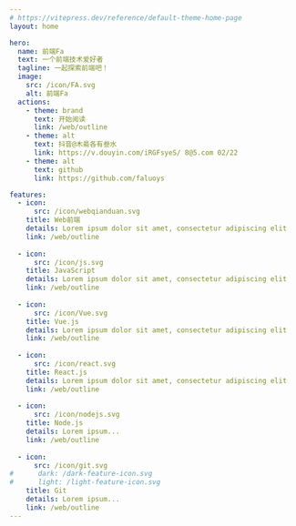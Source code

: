 ```yaml
---
# https://vitepress.dev/reference/default-theme-home-page
layout: home

hero:
  name: 前端Fa
  text: 一个前端技术爱好者
  tagline: 一起探索前端吧！
  image:
    src: /icon/FA.svg
    alt: 前端Fa
  actions:
    - theme: brand
      text: 开始阅读
      link: /web/outline
    - theme: alt
      text: 抖音@木昜各有叁水
      link: https://v.douyin.com/iRGFsyeS/ 8@5.com 02/22
    - theme: alt
      text: github
      link: https://github.com/faluoys

features:
  - icon:
      src: /icon/webqianduan.svg
    title: Web前端
    details: Lorem ipsum dolor sit amet, consectetur adipiscing elit
    link: /web/outline
    
  - icon:
      src: /icon/js.svg
    title: JavaScript
    details: Lorem ipsum dolor sit amet, consectetur adipiscing elit
    link: /web/outline
    
  - icon:
      src: /icon/Vue.svg
    title: Vue.js
    details: Lorem ipsum dolor sit amet, consectetur adipiscing elit
    link: /web/outline
    
  - icon:
      src: /icon/react.svg
    title: React.js
    details: Lorem ipsum dolor sit amet, consectetur adipiscing elit
    link: /web/outline
    
  - icon:
      src: /icon/nodejs.svg
    title: Node.js
    details: Lorem ipsum...
    link: /web/outline
    
  - icon:
      src: /icon/git.svg
#      dark: /dark-feature-icon.svg
#      light: /light-feature-icon.svg
    title: Git
    details: Lorem ipsum...
    link: /web/outline
---
```

